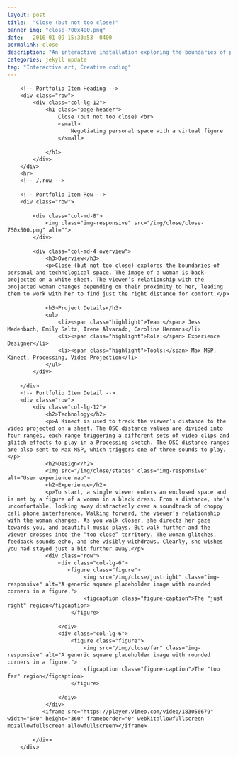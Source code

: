 ```yaml
---
layout: post
title:  "Close (but not too close)"
banner_img: "close-700x400.png"
date:   2016-01-09 15:33:53 -0400
permalink: close
description: "An interactive installation exploring the boundaries of personal & technological space"
categories: jekyll update
tag: "Interactive art, Creative coding"
---
```

<div class="container post">

        <!-- Portfolio Item Heading -->
        <div class="row">
            <div class="col-lg-12">
                <h1 class="page-header">
                    Close (but not too close) <br>
                    <small>
                        Negotiating personal space with a virtual figure
                    </small>

                </h1>
            </div>
        </div>
        <hr>
        <!-- /.row -->

        <!-- Portfolio Item Row -->
        <div class="row">

            <div class="col-md-8">
                <img class="img-responsive" src="/img/close/close-750x500.png" alt="">
            </div>

            <div class="col-md-4 overview">
                <h3>Overview</h3>
                <p>Close (but not too close) explores the boundaries of personal and technological space. The image of a woman is back-projected on a white sheet. The viewer’s relationship with the projected woman changes depending on their proximity to her, leading them to work with her to find just the right distance for comfort.</p>
                    
                <h3>Project Details</h3>
                <ul>
                    <li><span class="highlight">Team:</span> Jess Medenbach, Emily Saltz, Irene Alvarado, Caroline Hermans</li>
                    <li><span class="highlight">Role:</span> Experience Designer</li>
                    <li><span class="highlight">Tools:</span> Max MSP, Kinect, Processing, Video Projection</li>
                </ul>
            </div>

        </div>
        <!-- Portfolio Item Detail -->
        <div class="row">
            <div class="col-lg-12">
                <h2>Technology</h2>
                <p>A Kinect is used to track the viewer’s distance to the video projected on a sheet. The OSC distance values are divided into four ranges, each range triggering a different sets of video clips and glitch effects to play in a Processing sketch. The OSC distance ranges are also sent to Max MSP, which triggers one of three sounds to play.</p>
                <h2>Design</h2>
                <img src="/img/close/states" class="img-responsive" alt="User experience map">
                <h2>Experience</h2>
                <p>To start, a single viewer enters an enclosed space and is met by a figure of a woman in a black dress. From a distance, she’s uncomfortable, looking away distractedly over a soundtrack of choppy cell phone interference. Walking forward, the viewer’s relationship with the woman changes. As you walk closer, she directs her gaze towards you, and beautiful music plays. But walk further and the viewer crosses into the “too close” territory. The woman glitches, feedback sounds echo, and she visibly withdraws. Clearly, she wishes you had stayed just a bit further away.</p>
                <div class="row">
                    <div class="col-lg-6">
                       <figure class="figure">
                            <img src="/img/close/justright" class="img-responsive" alt="A generic square placeholder image with rounded corners in a figure.">
                            <figcaption class="figure-caption">The "just right" region</figcaption>
                        </figure>

                    </div>
                    <div class="col-lg-6">
                        <figure class="figure">
                            <img src="/img/close/far" class="img-responsive" alt="A generic square placeholder image with rounded corners in a figure.">
                            <figcaption class="figure-caption">The "too far" region</figcaption>
                        </figure>

                    </div>
                </div>                
               <iframe src="https://player.vimeo.com/video/183056679" width="640" height="360" frameborder="0" webkitallowfullscreen mozallowfullscreen allowfullscreen></iframe>
               
            </div>
        </div>
